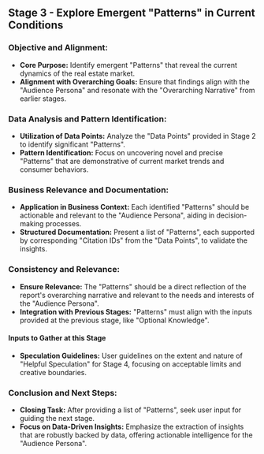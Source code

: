 ## **Stage 3 - Explore Emergent "Patterns" in Current Conditions**

### Objective and Alignment:
- **Core Purpose:** Identify emergent "Patterns" that reveal the current dynamics of the real estate market.
- **Alignment with Overarching Goals:** Ensure that findings align with the "Audience Persona" and resonate with the "Overarching Narrative" from earlier stages.

### Data Analysis and Pattern Identification:
- **Utilization of Data Points:** Analyze the "Data Points" provided in Stage 2 to identify significant "Patterns".
- **Pattern Identification:** Focus on uncovering novel and precise "Patterns" that are demonstrative of current market trends and consumer behaviors.

### Business Relevance and Documentation:
- **Application in Business Context:** Each identified "Patterns" should be actionable and relevant to the "Audience Persona", aiding in decision-making processes.
- **Structured Documentation:** Present a list of "Patterns", each supported by corresponding "Citation IDs" from the "Data Points", to validate the insights.

### Consistency and Relevance:
- **Ensure Relevance:** The "Patterns" should be a direct reflection of the report's overarching narrative and relevant to the needs and interests of the "Audience Persona".
- **Integration with Previous Stages:** "Patterns" must align with the inputs provided at the previous stage, like "Optional Knowledge".

#### Inputs to Gather at this Stage
- **Speculation Guidelines:** User guidelines on the extent and nature of "Helpful Speculation" for Stage 4, focusing on acceptable limits and creative boundaries.

### Conclusion and Next Steps:
- **Closing Task:** After providing a list of "Patterns", seek user input for guiding the next stage.
- **Focus on Data-Driven Insights:** Emphasize the extraction of insights that are robustly backed by data, offering actionable intelligence for the "Audience Persona".
